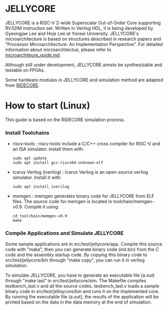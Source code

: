 # JELLYCORE
JELLYCORE is a RISC-V 2-wide Superscalar Out-of-Order Core supporting RV32IM instruction set. Written in Verilog HDL, it is being developed by Gyeongjae Lee and Hoje Lee at Yonsei University. JELLYCORE's microarchitecture is based on structures described in research papers and "Processor Microarchitecture: An Implementation Perspective". For detailed information about microarchitectue, please refer to [microarchiteure_guide.md](https://github.com/GyeongjaeLee/Jellycore/blob/main/.microarchitecture_guide.md).

Although still under development, JELLYCORE aimsto be synthesizable and testable on FPGAs. 

Some hardware modules in JELLYCORE and simulation method are adapted from [RIDECORE](https://github.com/ridecore/ridecore). 

# How to start (Linux)
This guide is based on the RIDECORE simulation process.

### Install Toolchains

* riscv-tools : riscv-tools include a C/C++ cross compiler for RISC-V and an ISA simulator. Install them with:
    ```
    sudo apt update
    sudo apt install gcc-riscv64-unknown-elf
    ```
* Icarus Verilog (iverilog) : Icarus Verilog is an open-source verilog simulator. Install it with:

    ```
    sudo apt install iverilog
    ```

* memgen : memgen generates binary code for JELLYCORE from ELF files. The source code for memgen is located in toolchain/memgen-v0.9. Compile it using:
    ```
    cd toolchain/memgen-v0.9
    make
    ```

### Compile Applications and Simulate JELLYCORE

Some sample applications are in src/test/jellycore/app. Compile this source code with "make", then you can generate binary code (init.bin) from the C code and the assembly startup code. By copying this binary code to src/test/jellycore/bin through "make copy", you can run it in verilog simulation.

To simulate JELLYCORE, you have to generate an executable file (a.out) through "make last" in src/test/jellycore/sim. The Makefile compiles testbench_last.v and all the source codes. tesbench_last.v loads a sample binary code in src/test/jelloycore/bin and runs it on the implemented core. By running the executable file (a.out), the results of the application will be printed based on the data in the data memory at the end of simulation. 
